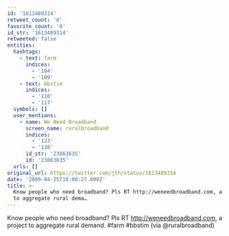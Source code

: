 ```yaml
---
id: '1613489314'
retweet_count: '0'
favorite_count: '0'
id_str: '1613489314'
retweeted: false
entities:
  hashtags:
    - text: farm
      indices:
        - '104'
        - '109'
    - text: bbstim
      indices:
        - '110'
        - '117'
  symbols: []
  user_mentions:
    - name: We Need Broadband
      screen_name: ruralbroadband
      indices:
        - '123'
        - '138'
      id_str: '23863635'
      id: '23863635'
  urls: []
original_url: https://twitter.com/jth/status/1613489314
date: '2009-04-25T16:00:27.000Z'
title: >-
  Know people who need broadband? Pls RT http://weneedbroadband.com, a project
  to aggregate rural dema…
---
```


Know people who need broadband? Pls RT http://weneedbroadband.com, a project to aggregate rural demand. #farm #bbstim (via @ruralbroadband)